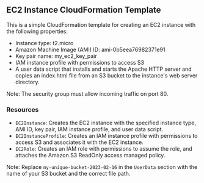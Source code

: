 ## EC2 Instance CloudFormation Template

This is a simple CloudFormation template for creating an EC2 instance with the following properties:
- Instance type: t2.micro
- Amazon Machine Image (AMI) ID: ami-0b5eea76982371e91
- Key pair name: my_ec2_key_pair
- IAM instance profile with permissions to access S3
- A user data script that installs and starts the Apache HTTP server and copies an index.html file from an S3 bucket to the instance's web server directory.

Note: The security group must allow incoming traffic on port 80.

### Resources
- `EC2Instance`: Creates the EC2 instance with the specified instance type, AMI ID, key pair, IAM instance profile, and user data script.
- `EC2InstanceProfile`: Creates an IAM instance profile with permissions to access S3 and associates it with the EC2 instance.
- `EC2Role`: Creates an IAM role with permissions to assume the role, and attaches the Amazon S3 ReadOnly access managed policy.

Note: Replace `my-unique-bucket-2023-02-16` in the `UserData` section with the name of your S3 bucket and the correct file path.
